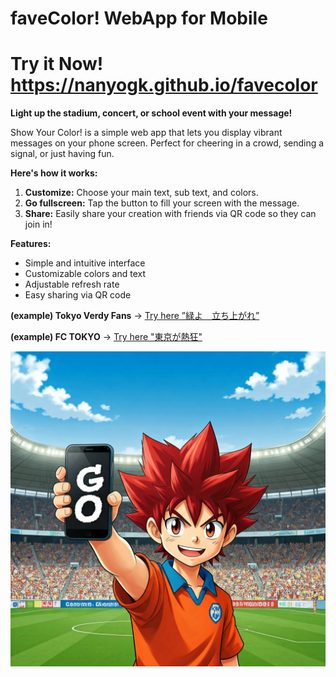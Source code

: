 # faveColor! WebApp for Mobile

# **Try it Now!** https://nanyogk.github.io/favecolor 

**Light up the stadium, concert, or school event with your message!**

Show Your Color! is a simple web app that lets you display vibrant messages on your phone screen. Perfect for cheering in a crowd, sending a signal, or just having fun.

**Here's how it works:**

1. **Customize:** Choose your main text, sub text, and colors.
2. **Go fullscreen:** Tap the button to fill your screen with the message.
3. **Share:**  Easily share your creation with friends via QR code so they can join in!

**Features:**

*   Simple and intuitive interface
*   Customizable colors and text
*   Adjustable refresh rate
*   Easy sharing via QR code


**(example) Tokyo Verdy Fans** -> [Try here ”緑よ　立ち上がれ”](https://nanyogk.github.io/favecolor/index.html?mainColor=%2303764b&subColor=%23a89968&textColor=%23a89968&message1=COME+ON%21&message2=VERDY%21&message3=&refreshRate=3&subColorHeight=10&c1=%2303764b&c2=%23a89968&ct=%23a89968&m1=%E7%B7%91%E3%82%88%EF%BC%81&m2=%E7%AB%8B%E3%81%A1%E4%B8%8A%E3%81%8C%E3%82%8C&m3=&rate=3&hei=10)

**(example) FC TOKYO** -> [Try here "東京が熱狂"](https://nanyogk.github.io/favecolor/index.html?mainColor=%2303764b&subColor=%23a89968&textColor=%23a89968&message1=COME+ON%21&message2=VERDY%21&message3=&refreshRate=3&subColorHeight=10&c1=%23001eff&c2=%23ff0000&ct=%23ff0000&m1=%E6%9D%B1%E4%BA%AC%E3%81%8C&m2=%E7%86%B1%E7%8B%82&m3=&rate=3&hei=10)

![favecolor Image1](Gemini_Generated_Image_faveColor.jpeg)
